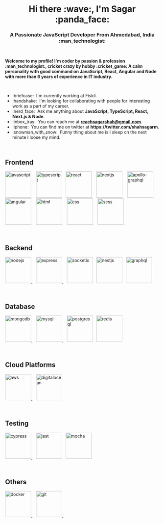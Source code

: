 <h1 align="center">Hi there :wave:, I'm Sagar :panda_face: </h1>

<h3 align="center">A Passionate JavaScript Developer From Ahmedabad, India :man_technologist:</h3>

<br/>
<p><strong>Welcome to my profile! I'm coder by passion & profession :man_technologist:, cricket crazy by hobby :cricket_game: A calm personality with good command on JavaScript, React, Angular and Node with more than 6 years of experience in IT industry.</strong></p>
</br>

<ul>
<li>:briefcase: &nbsp;I'm currently working at Fiskil.</li>
<li>:handshake: &nbsp;I'm looking for collaborating with people for interesting work as a part of my career.</li>
<li>:nerd_face: &nbsp;Ask me anything about <strong>JavaScript, TypeScript, React, Next.js & Node</strong>.</li>
<li>:inbox_tray: &nbsp;You can reach me at <strong><a href="mailto:reachsagarshah@gmail.com">reachsagarshah@gmail.com</a></strong>.</li>
<li>:iphone: &nbsp;You can find me on twitter at <strong>https://twitter.com/shahsagarm</strong>.</li>
<li>:snowman_with_snow: &nbsp;Funny thing about me is I sleep on the next minute I loose my mind.</li>
</ul>

<br/>
<h2>Frontend</h2>
<p>
  <a
    href="https://developer.mozilla.org/en-US/docs/Web/JavaScript"
    target="_blank"
  >
    <img
      src="https://cdn.jsdelivr.net/gh/devicons/devicon/icons/javascript/javascript-original.svg"
      alt="javascript"
      height="85"
    />
  </a>
  &nbsp;&nbsp;
  <a href="https://www.typescriptlang.org/" target="_blank"
    ><img
      src="https://www.vectorlogo.zone/logos/typescriptlang/typescriptlang-icon.svg"
      alt="typescript"
      height="85" /></a
  >&nbsp;&nbsp;
  <a href="https://reactjs.org/" target="_blank">
    <img
      src="https://www.vectorlogo.zone/logos/reactjs/reactjs-ar21.svg"
      alt="react"
      height="85"
    /> </a
  >&nbsp;&nbsp;
  <a href="https://nextjs.org/" target="_blank">
    <img
      src="https://cdn.jsdelivr.net/gh/devicons/devicon/icons/nextjs/nextjs-original-wordmark.svg"
      alt="nextjs"
      height="85"
    />
  </a>
  &nbsp;&nbsp;
  <a href="https://www.apollographql.com/" target="_blank">
    <img
      src="https://www.vectorlogo.zone/logos/apollographql/apollographql-ar21.svg"
      alt="apollo-graphql"
      height="85"
    />
  </a>
  &nbsp;&nbsp;
  <a href="https://angular.io" target="_blank" margin-
    ><img
      src="https://www.vectorlogo.zone/logos/angular/angular-ar21.svg"
      alt="angular"
      height="85"
    />
  </a>
  &nbsp;&nbsp;
  <a href="https://www.w3.org/html/" target="_blank">
    <img
      src="https://www.vectorlogo.zone/logos/w3_html5/w3_html5-ar21.svg"
      alt="html"
      height="85"
    />
  </a>
  &nbsp;&nbsp;
  <a href="https://www.w3schools.com/css/" target="_blank">
    <img
      src="https://www.vectorlogo.zone/logos/w3_css/w3_css-ar21.svg"
      alt="css"
      height="85"
    />
  </a>
  &nbsp;&nbsp;
  <a href="https://sass-lang.com/" target="_blank">
    <img
      src="https://www.vectorlogo.zone/logos/sass-lang/sass-lang-ar21.svg"
      alt="scss"
      height="85"
    />
  </a>
  &nbsp;&nbsp;
</p>

<br />
<h2>Backend</h2>
<p>
  <a href="https://nodejs.org" target="_blank">
    <img
      src="https://www.vectorlogo.zone/logos/nodejs/nodejs-ar21.svg"
      alt="nodejs"
      height="85"
    />
  </a>
  &nbsp;&nbsp;
  <a href="https://expressjs.com" target="_blank">
    <img
      src="https://www.vectorlogo.zone/logos/expressjs/expressjs-ar21.svg"
      alt="express"
      height="85"
    /> </a
  >&nbsp;&nbsp;
  <a href="https://socket.io/" target="_blank"
    ><img
      src="https://www.vectorlogo.zone/logos/socketio/socketio-ar21.svg"
      alt="socketio"
      height="85" /></a
  >&nbsp;&nbsp;
  <a href="https://nestjs.com/" target="_blank"
    ><img
      src="https://www.vectorlogo.zone/logos/nestjs/nestjs-ar21.svg"
      alt="nestjs"
      height="85" /></a
  >&nbsp;&nbsp;
  <a href="https://graphql.org/" target="_blank"
    ><img
      src="https://www.vectorlogo.zone/logos/graphql/graphql-ar21.svg"
      alt="graphql"
      height="85" /></a
  >&nbsp;&nbsp;
</p>

<br />
<h2>Database</h2>
<p>
  <a href="https://www.mongodb.com/" target="_blank">
    <img
      src="https://www.vectorlogo.zone/logos/mongodb/mongodb-ar21.svg"
      alt="mongodb"
      height="85"
    />
  </a>
  &nbsp;&nbsp;
  <a href="https://www.mysql.com/" target="_blank">
    <img
      src="https://www.vectorlogo.zone/logos/mysql/mysql-ar21.svg"
      alt="mysql"
      height="85"
    />
  </a>
  &nbsp;&nbsp;
  <a href="https://www.postgresql.org/" target="_blank"
    ><img
      src="https://www.vectorlogo.zone/logos/postgresql/postgresql-ar21.svg"
      alt="postgresql"
      height="85" /></a
  >&nbsp;&nbsp;
  <a href="https://redis.io/" target="_blank"
    ><img
      src="https://www.vectorlogo.zone/logos/redis/redis-ar21.svg"
      alt="redis"
      height="85" /></a
  >&nbsp;&nbsp;
</p>

<br />
<h2>Cloud Platforms</h2>
<p>
  <a href="https://aws.amazon.com" target="_blank">
    <img
      src="https://www.vectorlogo.zone/logos/amazon_aws/amazon_aws-ar21.svg"
      alt="aws"
      height="85"
    />
  </a>
  &nbsp;&nbsp;
  <a href="https://www.digitalocean.com/" target="_blank"
    ><img
      src="https://www.vectorlogo.zone/logos/digitalocean/digitalocean-ar21.svg"
      alt="digitalocean"
      height="85" /></a
  >&nbsp;&nbsp;
</p>

<br />
<h2>Testing</h2>
<p>
  <a href="https://www.cypress.io" target="_blank">
    <img
      src="https://simpleicons.org/icons/cypress.svg"
      alt="cypress"
      height="85"
    />
  </a>
  &nbsp;&nbsp;
  <a href="https://jestjs.io/" target="_blank"
    ><img
      src="https://www.vectorlogo.zone/logos/jestjsio/jestjsio-ar21.svg"
      alt="jest"
      height="85" /></a
  >&nbsp;&nbsp;
  <a href="https://mochajs.org/" target="_blank"
    ><img
      src="https://www.vectorlogo.zone/logos/mochajs/mochajs-ar21.svg"
      alt="mocha"
      height="85" /></a
  >&nbsp;&nbsp;
</p>

<br />
<h2>Others</h2>
<p>
  <a href="https://www.docker.com/" target="_blank">
    <img
      src="https://www.vectorlogo.zone/logos/docker/docker-ar21.svg"
      alt="docker"
      height="85"
    /> </a
  >&nbsp;&nbsp;
  <a href="https://git-scm.com/" target="_blank">
    <img
      src="https://www.vectorlogo.zone/logos/git-scm/git-scm-ar21.svg"
      alt="git"
      height="85"
    />
  </a>
  &nbsp;&nbsp;
</p>
